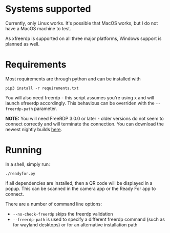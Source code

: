 # Systems supported
Currently, only Linux works. It's possible that MacOS works, but I do not have
a MacOS machine to test.

As xfreerdp is supported on all three major platforms, Windows support is
planned as well.

# Requirements
Most requirements are through python and can be installed with

    pip3 install -r requirements.txt

You will also need freerdp - this script assumes you're using x and will launch
xfreerdp accordingly. This behavious can be overriden with the `--freerdp-path`
parameter.

**NOTE:** You will need FreeRDP 3.0.0 or later - older versions do not seem
to connect correctly and will terminate the connection. You can download the
newest nightly builds [here](https://github.com/FreeRDP/FreeRDP/wiki/PreBuilds).

# Running
In a shell, simply run:

    ./readyfor.py

if all dependencies are installed, then a QR code will be displayed in a popup. This can be scanned in the camera app or the Ready For app to connect.

There are a number of command line options:

* `--no-check-freerdp` skips the freerdp validation
* `--freerdp-path` is used to specify a different freerdp command
(such as for wayland desktops) or for an alternative installation path
